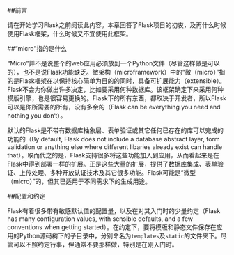 ##前言

请在开始学习Flask之前阅读此内容。本章回答了Flask项目的初衷，及再什么时候使用Flask框架，什么时候又不宜使用此框架。

##“micro”指的是什么

“Micro”并不是说整个的web应用必须放到一个Python文件（尽管这样做是可以的），也不是说Flask功能缺乏。微架构（microframework）中的“微（micro）”指的是Flask框架在以保持核心简单为目的的同时，具备可扩展能力（extensible）。Flask不会为你做出许多决定，比如要采用何种数据库。该框架确定下来采用何种模版引擎，也是很容易更换的。Flask下的所有东西，都取决于开发者，所以Flask可以是你所需要的所有，没有多余的（Flask can be everything you need and nothing you don‘t）。

默认的Flask是不带有数据库抽象层、表单验证或其它任何已存在的库可以完成的功能的（By default, Flask does not include a database abstract layer, form validation or anything else where different libaries already exist can handle that）。取而代之的是，Flask支持很多将这些功能加入到应用，从而看起来是在Flask中得到部署一样的扩展。正是这些大量的扩展，提供了数据库集成、表单验证、上传处理、多种开放认证技术及其它很多功能。Flask可能是“微型（micro）”的，但其已适用于不同需求下的生成用途。

##配置和约定

Flask有着很多带有敏感默认值的配置量，以及在对其入门时的少量约定（Flask has many configuration values, with sensible defaults, and a few conventions when getting started）。在约定下，要将模版和静态文件保存在应用的Python源码树下的子目录中，分别命名为`templates`及`static`的文件夹下。尽管可以不照约定行事，但通常不要那样做，特别是在刚入门时。

##
